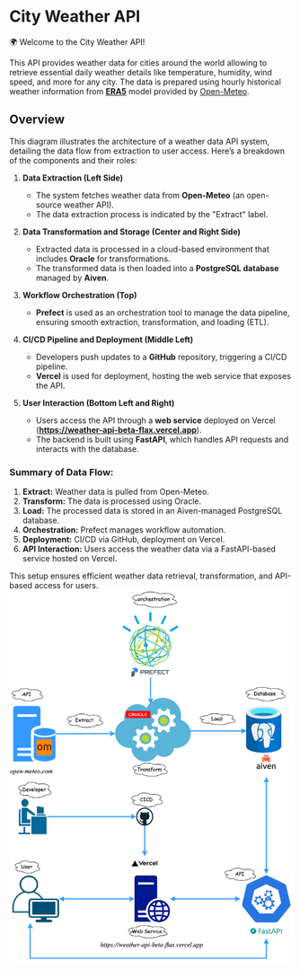 # City Weather API
🌍 Welcome to the City Weather API!

This API provides weather data for cities around the world allowing to retrieve essential daily weather details like temperature, humidity, wind speed, and more for any city. The data is prepared using hourly historical  weather information from [**ERA5**]("https://cds.climate.copernicus.eu/datasets/reanalysis-era5-single-levels?tab=overview") model provided by [Open-Meteo](https://open-meteo.com/").


## Overview
This diagram illustrates the architecture of a weather data API system, detailing the data flow from extraction to user access. Here’s a breakdown of the components and their roles:

1. **Data Extraction (Left Side)**  
   - The system fetches weather data from **Open-Meteo** (an open-source weather API).  
   - The data extraction process is indicated by the "Extract" label.

2. **Data Transformation and Storage (Center and Right Side)**  
   - Extracted data is processed in a cloud-based environment that includes **Oracle** for transformations.  
   - The transformed data is then loaded into a **PostgreSQL database** managed by **Aiven**.

3. **Workflow Orchestration (Top)**  
   - **Prefect** is used as an orchestration tool to manage the data pipeline, ensuring smooth extraction, transformation, and loading (ETL).

4. **CI/CD Pipeline and Deployment (Middle Left)**  
   - Developers push updates to a **GitHub** repository, triggering a CI/CD pipeline.  
   - **Vercel** is used for deployment, hosting the web service that exposes the API.

5. **User Interaction (Bottom Left and Right)**  
   - Users access the API through a **web service** deployed on Vercel (**https://weather-api-beta-flax.vercel.app**).  
   - The backend is built using **FastAPI**, which handles API requests and interacts with the database.

### Summary of Data Flow:  
1. **Extract:** Weather data is pulled from Open-Meteo.  
2. **Transform:** The data is processed using Oracle.  
3. **Load:** The processed data is stored in an Aiven-managed PostgreSQL database.  
4. **Orchestration:** Prefect manages workflow automation.  
5. **Deployment:** CI/CD via GitHub, deployment on Vercel.  
6. **API Interaction:** Users access the weather data via a FastAPI-based service hosted on Vercel.  

This setup ensures efficient weather data retrieval, transformation, and API-based access for users.
![Weather API Architecture](WeatherAPI_white.png)

